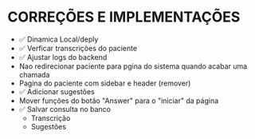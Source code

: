 # CORREÇÕES E IMPLEMENTAÇÕES

- ✅ Dinamica Local/deply
- ✅ Verficar transcrições do paciente
- ✅ Ajustar logs do backend
- Nao redirecionar paciente para pgina do sistema quando acabar uma chamada
- Pagina do paciente com sidebar e header (remover)
- ✅ Adicionar sugestões
- Mover funções do botão "Answer" para o "iniciar" da página
- ✅ Salvar consulta no banco
    - Transcrição
    - Sugestões
